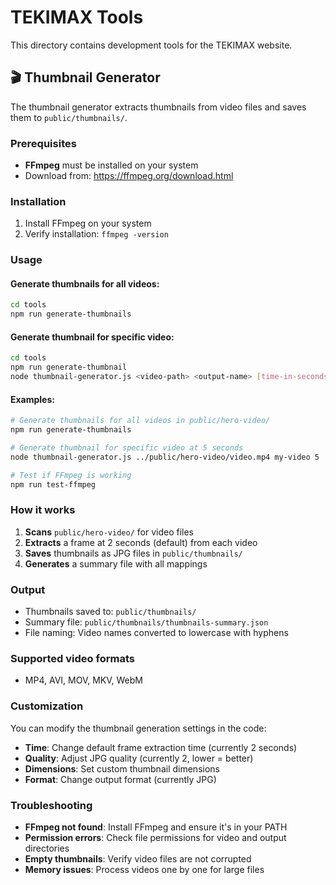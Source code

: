 # TEKIMAX Tools

This directory contains development tools for the TEKIMAX website.

## 🎬 Thumbnail Generator

The thumbnail generator extracts thumbnails from video files and saves them to `public/thumbnails/`.

### Prerequisites

- **FFmpeg** must be installed on your system
- Download from: https://ffmpeg.org/download.html

### Installation

1. Install FFmpeg on your system
2. Verify installation: `ffmpeg -version`

### Usage

#### Generate thumbnails for all videos:
```bash
cd tools
npm run generate-thumbnails
```

#### Generate thumbnail for specific video:
```bash
cd tools
npm run generate-thumbnail
node thumbnail-generator.js <video-path> <output-name> [time-in-seconds]
```

#### Examples:
```bash
# Generate thumbnails for all videos in public/hero-video/
npm run generate-thumbnails

# Generate thumbnail for specific video at 5 seconds
node thumbnail-generator.js ../public/hero-video/video.mp4 my-video 5

# Test if FFmpeg is working
npm run test-ffmpeg
```

### How it works

1. **Scans** `public/hero-video/` for video files
2. **Extracts** a frame at 2 seconds (default) from each video
3. **Saves** thumbnails as JPG files in `public/thumbnails/`
4. **Generates** a summary file with all mappings

### Output

- Thumbnails saved to: `public/thumbnails/`
- Summary file: `public/thumbnails/thumbnails-summary.json`
- File naming: Video names converted to lowercase with hyphens

### Supported video formats

- MP4, AVI, MOV, MKV, WebM

### Customization

You can modify the thumbnail generation settings in the code:
- **Time**: Change default frame extraction time (currently 2 seconds)
- **Quality**: Adjust JPG quality (currently 2, lower = better)
- **Dimensions**: Set custom thumbnail dimensions
- **Format**: Change output format (currently JPG)

### Troubleshooting

- **FFmpeg not found**: Install FFmpeg and ensure it's in your PATH
- **Permission errors**: Check file permissions for video and output directories
- **Empty thumbnails**: Verify video files are not corrupted
- **Memory issues**: Process videos one by one for large files

